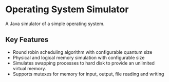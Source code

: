 # Operating System Simulator
A Java simulator of a simple operating system.

## Key Features 
- Round robin scheduling algorithm with configurable quantum size
- Physical and logical memory simulation with configurable size
- Simulates swapping processes to hard disk to provide an unlimited virtual memory.
- Supports mutexes for memory for input, output, file reading and writing
